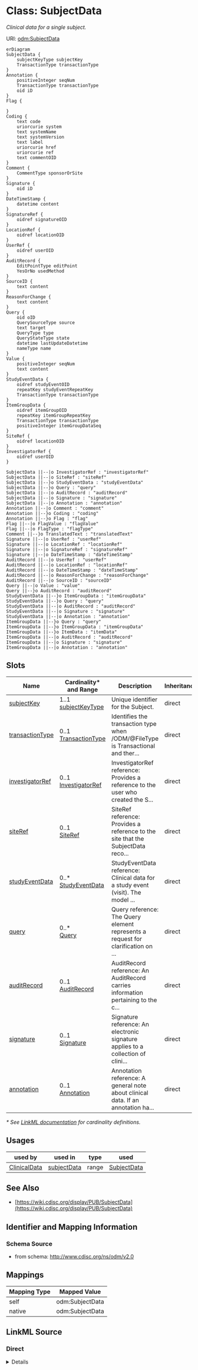 # Class: SubjectData

_Clinical data for a single subject._




URI: [odm:SubjectData](http://www.cdisc.org/ns/odm/v2.0/SubjectData)


```mermaid
erDiagram
SubjectData {
    subjectKeyType subjectKey  
    TransactionType transactionType  
}
Annotation {
    positiveInteger seqNum  
    TransactionType transactionType  
    oid iD  
}
Flag {

}
Coding {
    text code  
    uriorcurie system  
    text systemName  
    text systemVersion  
    text label  
    uriorcurie href  
    uriorcurie ref  
    text commentOID  
}
Comment {
    CommentType sponsorOrSite  
}
Signature {
    oid iD  
}
DateTimeStamp {
    datetime content  
}
SignatureRef {
    oidref signatureOID  
}
LocationRef {
    oidref locationOID  
}
UserRef {
    oidref userOID  
}
AuditRecord {
    EditPointType editPoint  
    YesOrNo usedMethod  
}
SourceID {
    text content  
}
ReasonForChange {
    text content  
}
Query {
    oid oID  
    QuerySourceType source  
    text target  
    QueryType type  
    QueryStateType state  
    datetime lastUpdateDatetime  
    nameType name  
}
Value {
    positiveInteger seqNum  
    text content  
}
StudyEventData {
    oidref studyEventOID  
    repeatKey studyEventRepeatKey  
    TransactionType transactionType  
}
ItemGroupData {
    oidref itemGroupOID  
    repeatKey itemGroupRepeatKey  
    TransactionType transactionType  
    positiveInteger itemGroupDataSeq  
}
SiteRef {
    oidref locationOID  
}
InvestigatorRef {
    oidref userOID  
}

SubjectData ||--|o InvestigatorRef : "investigatorRef"
SubjectData ||--|o SiteRef : "siteRef"
SubjectData ||--}o StudyEventData : "studyEventData"
SubjectData ||--}o Query : "query"
SubjectData ||--|o AuditRecord : "auditRecord"
SubjectData ||--|o Signature : "signature"
SubjectData ||--|o Annotation : "annotation"
Annotation ||--|o Comment : "comment"
Annotation ||--}o Coding : "coding"
Annotation ||--}o Flag : "flag"
Flag ||--|o FlagValue : "flagValue"
Flag ||--|o FlagType : "flagType"
Comment ||--}o TranslatedText : "translatedText"
Signature ||--|o UserRef : "userRef"
Signature ||--|o LocationRef : "locationRef"
Signature ||--|o SignatureRef : "signatureRef"
Signature ||--|o DateTimeStamp : "dateTimeStamp"
AuditRecord ||--|o UserRef : "userRef"
AuditRecord ||--|o LocationRef : "locationRef"
AuditRecord ||--|o DateTimeStamp : "dateTimeStamp"
AuditRecord ||--|o ReasonForChange : "reasonForChange"
AuditRecord ||--|o SourceID : "sourceID"
Query ||--|o Value : "value"
Query ||--}o AuditRecord : "auditRecord"
StudyEventData ||--}o ItemGroupData : "itemGroupData"
StudyEventData ||--}o Query : "query"
StudyEventData ||--|o AuditRecord : "auditRecord"
StudyEventData ||--|o Signature : "signature"
StudyEventData ||--|o Annotation : "annotation"
ItemGroupData ||--}o Query : "query"
ItemGroupData ||--}o ItemGroupData : "itemGroupData"
ItemGroupData ||--}o ItemData : "itemData"
ItemGroupData ||--|o AuditRecord : "auditRecord"
ItemGroupData ||--|o Signature : "signature"
ItemGroupData ||--|o Annotation : "annotation"

```



<!-- no inheritance hierarchy -->


## Slots

| Name | Cardinality* and Range | Description | Inheritance |
| ---  | --- | --- | --- |
| [subjectKey](subjectKey.md) | 1..1 <br/> [subjectKeyType](subjectKeyType.md) | Unique identifier for the Subject. | direct |
| [transactionType](transactionType.md) | 0..1 <br/> [TransactionType](TransactionType.md) | Identifies the transaction type when /ODM/@FileType is Transactional and ther... | direct |
| [investigatorRef](investigatorRef.md) | 0..1 <br/> [InvestigatorRef](InvestigatorRef.md) | InvestigatorRef reference: Provides a reference to the user who created the S... | direct |
| [siteRef](siteRef.md) | 0..1 <br/> [SiteRef](SiteRef.md) | SiteRef reference: Provides a reference to the site that the SubjectData reco... | direct |
| [studyEventData](studyEventData.md) | 0..* <br/> [StudyEventData](StudyEventData.md) | StudyEventData reference: Clinical data for a study event (visit). The model ... | direct |
| [query](query.md) | 0..* <br/> [Query](Query.md) | Query reference: The Query element represents a request for clarification on ... | direct |
| [auditRecord](auditRecord.md) | 0..1 <br/> [AuditRecord](AuditRecord.md) | AuditRecord reference: An AuditRecord carries information pertaining to the c... | direct |
| [signature](signature.md) | 0..1 <br/> [Signature](Signature.md) | Signature reference: An electronic signature applies to a collection of clini... | direct |
| [annotation](annotation.md) | 0..1 <br/> [Annotation](Annotation.md) | Annotation reference: A general note about clinical data. If an annotation ha... | direct |

_* See [LinkML documentation](https://linkml.io/linkml/schemas/slots.html#slot-cardinality) for cardinality definitions._




## Usages

| used by | used in | type | used |
| ---  | --- | --- | --- |
| [ClinicalData](ClinicalData.md) | [subjectData](subjectData.md) | range | [SubjectData](SubjectData.md) |






## See Also

* [https://wiki.cdisc.org/display/PUB/SubjectData](https://wiki.cdisc.org/display/PUB/SubjectData)

## Identifier and Mapping Information







### Schema Source


* from schema: http://www.cdisc.org/ns/odm/v2.0





## Mappings

| Mapping Type | Mapped Value |
| ---  | ---  |
| self | odm:SubjectData |
| native | odm:SubjectData |





## LinkML Source

<!-- TODO: investigate https://stackoverflow.com/questions/37606292/how-to-create-tabbed-code-blocks-in-mkdocs-or-sphinx -->

### Direct

<details>
```yaml
name: SubjectData
description: Clinical data for a single subject.
from_schema: http://www.cdisc.org/ns/odm/v2.0
see_also:
- https://wiki.cdisc.org/display/PUB/SubjectData
rank: 1000
slots:
- subjectKey
- transactionType
- investigatorRef
- siteRef
- studyEventData
- query
- auditRecord
- signature
- annotation
slot_usage:
  subjectKey:
    name: subjectKey
    description: Unique identifier for the Subject.
    comments:
    - 'Required

      range: subjectKey

      For CDISC SDTM regulatory submission, the SubjectKey value should be the SDTM
      SUBJID variable value.'
    domain_of:
    - SubjectData
    - KeySet
    range: subjectKeyType
    required: true
  transactionType:
    name: transactionType
    description: Identifies the transaction type when /ODM/@FileType is Transactional
      and there is no child element.
    comments:
    - 'Conditional Required when contained within an ODM Transactional file and the
      SubjectData element has no child element content.

      enum values: (Insert | Update | Remove | Upsert | Context)

      When importing data from an ODM Snapshot file, the TransactionType attribute
      must not affect the processing of the SubjectData element.'
    domain_of:
    - SubjectData
    - StudyEventData
    - ItemGroupData
    - ItemData
    - Annotation
    range: TransactionType
  investigatorRef:
    name: investigatorRef
    domain_of:
    - SubjectData
    range: InvestigatorRef
    maximum_cardinality: 1
  siteRef:
    name: siteRef
    domain_of:
    - SubjectData
    range: SiteRef
    maximum_cardinality: 1
  studyEventData:
    name: studyEventData
    multivalued: true
    domain_of:
    - SubjectData
    range: StudyEventData
    inlined: true
    inlined_as_list: true
  query:
    name: query
    multivalued: true
    domain_of:
    - Location
    - ClinicalData
    - SubjectData
    - StudyEventData
    - ItemGroupData
    - ItemData
    range: Query
    inlined: true
    inlined_as_list: true
  auditRecord:
    name: auditRecord
    domain_of:
    - ReferenceData
    - ClinicalData
    - SubjectData
    - StudyEventData
    - ItemGroupData
    - ItemData
    - Query
    range: AuditRecord
    maximum_cardinality: 1
  signature:
    name: signature
    domain_of:
    - ReferenceData
    - ClinicalData
    - SubjectData
    - StudyEventData
    - ItemGroupData
    - ItemData
    range: Signature
    maximum_cardinality: 1
  annotation:
    name: annotation
    domain_of:
    - ReferenceData
    - ClinicalData
    - SubjectData
    - StudyEventData
    - ItemGroupData
    - ItemData
    - Association
    range: Annotation
    maximum_cardinality: 1
class_uri: odm:SubjectData

```
</details>

### Induced

<details>
```yaml
name: SubjectData
description: Clinical data for a single subject.
from_schema: http://www.cdisc.org/ns/odm/v2.0
see_also:
- https://wiki.cdisc.org/display/PUB/SubjectData
rank: 1000
slot_usage:
  subjectKey:
    name: subjectKey
    description: Unique identifier for the Subject.
    comments:
    - 'Required

      range: subjectKey

      For CDISC SDTM regulatory submission, the SubjectKey value should be the SDTM
      SUBJID variable value.'
    domain_of:
    - SubjectData
    - KeySet
    range: subjectKeyType
    required: true
  transactionType:
    name: transactionType
    description: Identifies the transaction type when /ODM/@FileType is Transactional
      and there is no child element.
    comments:
    - 'Conditional Required when contained within an ODM Transactional file and the
      SubjectData element has no child element content.

      enum values: (Insert | Update | Remove | Upsert | Context)

      When importing data from an ODM Snapshot file, the TransactionType attribute
      must not affect the processing of the SubjectData element.'
    domain_of:
    - SubjectData
    - StudyEventData
    - ItemGroupData
    - ItemData
    - Annotation
    range: TransactionType
  investigatorRef:
    name: investigatorRef
    domain_of:
    - SubjectData
    range: InvestigatorRef
    maximum_cardinality: 1
  siteRef:
    name: siteRef
    domain_of:
    - SubjectData
    range: SiteRef
    maximum_cardinality: 1
  studyEventData:
    name: studyEventData
    multivalued: true
    domain_of:
    - SubjectData
    range: StudyEventData
    inlined: true
    inlined_as_list: true
  query:
    name: query
    multivalued: true
    domain_of:
    - Location
    - ClinicalData
    - SubjectData
    - StudyEventData
    - ItemGroupData
    - ItemData
    range: Query
    inlined: true
    inlined_as_list: true
  auditRecord:
    name: auditRecord
    domain_of:
    - ReferenceData
    - ClinicalData
    - SubjectData
    - StudyEventData
    - ItemGroupData
    - ItemData
    - Query
    range: AuditRecord
    maximum_cardinality: 1
  signature:
    name: signature
    domain_of:
    - ReferenceData
    - ClinicalData
    - SubjectData
    - StudyEventData
    - ItemGroupData
    - ItemData
    range: Signature
    maximum_cardinality: 1
  annotation:
    name: annotation
    domain_of:
    - ReferenceData
    - ClinicalData
    - SubjectData
    - StudyEventData
    - ItemGroupData
    - ItemData
    - Association
    range: Annotation
    maximum_cardinality: 1
attributes:
  subjectKey:
    name: subjectKey
    description: Unique identifier for the Subject.
    comments:
    - 'Required

      range: subjectKey

      For CDISC SDTM regulatory submission, the SubjectKey value should be the SDTM
      SUBJID variable value.'
    from_schema: http://www.cdisc.org/ns/odm/v2.0
    rank: 1000
    alias: subjectKey
    owner: SubjectData
    domain_of:
    - SubjectData
    - KeySet
    range: subjectKeyType
    required: true
  transactionType:
    name: transactionType
    description: Identifies the transaction type when /ODM/@FileType is Transactional
      and there is no child element.
    comments:
    - 'Conditional Required when contained within an ODM Transactional file and the
      SubjectData element has no child element content.

      enum values: (Insert | Update | Remove | Upsert | Context)

      When importing data from an ODM Snapshot file, the TransactionType attribute
      must not affect the processing of the SubjectData element.'
    from_schema: http://www.cdisc.org/ns/odm/v2.0
    rank: 1000
    alias: transactionType
    owner: SubjectData
    domain_of:
    - SubjectData
    - StudyEventData
    - ItemGroupData
    - ItemData
    - Annotation
    range: TransactionType
  investigatorRef:
    name: investigatorRef
    description: 'InvestigatorRef reference: Provides a reference to the user who
      created the SubjectData record in the source system.'
    from_schema: http://www.cdisc.org/ns/odm/v2.0
    rank: 1000
    identifier: false
    alias: investigatorRef
    owner: SubjectData
    domain_of:
    - SubjectData
    range: InvestigatorRef
    maximum_cardinality: 1
  siteRef:
    name: siteRef
    description: 'SiteRef reference: Provides a reference to the site that the SubjectData
      record is associated with in the source system.'
    from_schema: http://www.cdisc.org/ns/odm/v2.0
    rank: 1000
    identifier: false
    alias: siteRef
    owner: SubjectData
    domain_of:
    - SubjectData
    range: SiteRef
    maximum_cardinality: 1
  studyEventData:
    name: studyEventData
    description: 'StudyEventData reference: Clinical data for a study event (visit).
      The model supports repeating study events (e.g., when the same set of information
      is collected for a series of patient visits).'
    from_schema: http://www.cdisc.org/ns/odm/v2.0
    rank: 1000
    multivalued: true
    identifier: false
    alias: studyEventData
    owner: SubjectData
    domain_of:
    - SubjectData
    range: StudyEventData
    inlined: true
    inlined_as_list: true
  query:
    name: query
    description: 'Query reference: The Query element represents a request for clarification
      on a data item collected for a clinical trial, specifically a request from a
      sponsor or sponsor’s representative to an investigator to resolve an error or
      inconsistency discovered during data review. Queries can be created manually
      by individuals such as site monitors or data managers or automatically by systems.
      The full text of the Query exists in the Value child element. The optional Name
      attribute provide the means to provide a short identifier that can be included
      in listing or user interfaces.'
    from_schema: http://www.cdisc.org/ns/odm/v2.0
    rank: 1000
    multivalued: true
    identifier: false
    alias: query
    owner: SubjectData
    domain_of:
    - Location
    - ClinicalData
    - SubjectData
    - StudyEventData
    - ItemGroupData
    - ItemData
    range: Query
    inlined: true
    inlined_as_list: true
  auditRecord:
    name: auditRecord
    description: 'AuditRecord reference: An AuditRecord carries information pertaining
      to the creation, deletion, or modification of clinical data. This information
      includes who performed that action, and where, when, and why that action was
      performed.AuditRecord information describes a change to clinical data, but is
      not itself clinical data. The value of some clinical data can always be changed
      by a subsequent transaction, but history cannot be changed, only added to.'
    from_schema: http://www.cdisc.org/ns/odm/v2.0
    rank: 1000
    identifier: false
    alias: auditRecord
    owner: SubjectData
    domain_of:
    - ReferenceData
    - ClinicalData
    - SubjectData
    - StudyEventData
    - ItemGroupData
    - ItemData
    - Query
    range: AuditRecord
    maximum_cardinality: 1
  signature:
    name: signature
    description: 'Signature reference: An electronic signature applies to a collection
      of clinical data. This indicates that some user accepts legal responsibility
      for that data. See 21 CFR Part 11. The signature identifies the person signing,
      the location of signing, the signature meaning (via the referenced SignatureDef),
      the date and time of signing, and (in the case of a digital signature) an encrypted
      hash of the included data.'
    from_schema: http://www.cdisc.org/ns/odm/v2.0
    rank: 1000
    identifier: false
    alias: signature
    owner: SubjectData
    domain_of:
    - ReferenceData
    - ClinicalData
    - SubjectData
    - StudyEventData
    - ItemGroupData
    - ItemData
    range: Signature
    maximum_cardinality: 1
  annotation:
    name: annotation
    description: 'Annotation reference: A general note about clinical data. If an
      annotation has both a comment and flags, the flags should be related to the
      comment.'
    from_schema: http://www.cdisc.org/ns/odm/v2.0
    rank: 1000
    identifier: false
    alias: annotation
    owner: SubjectData
    domain_of:
    - ReferenceData
    - ClinicalData
    - SubjectData
    - StudyEventData
    - ItemGroupData
    - ItemData
    - Association
    range: Annotation
    maximum_cardinality: 1
class_uri: odm:SubjectData

```
</details>